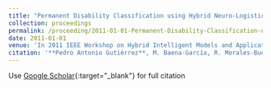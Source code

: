 ```yaml
---
title: "Permanent Disability Classification using Hybrid Neuro-Logistic Regression Models"
collection: proceedings
permalink: /proceeding/2011-01-01-Permanent-Disability-Classification-using-Hybrid-Neuro-Logistic-Regression-Models
date: 2011-01-01
venue: 'In 2011 IEEE Workshop on Hybrid Intelligent Models and Applications (IEEE Symposium Series on Computational Intelligence) (HIMA (SSCI))'
citation: '**Pedro Antonio Gutiérrez**, M. Baena-García, R. Morales-Bueno, César Hervás-Martínez, &quot;Permanent Disability Classification using Hybrid Neuro-Logistic Regression Models.&quot; In 2011 IEEE Workshop on Hybrid Intelligent Models and Applications (IEEE Symposium Series on Computational Intelligence) (HIMA (SSCI)), 2011, pp.46-53.'
---
```

Use [Google Scholar](https://scholar.google.com/scholar?q=Permanent+Disability+Classification+using+Hybrid+Neuro+Logistic+Regression+Models){:target="_blank"} for full citation